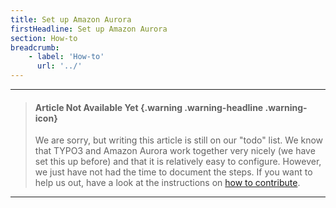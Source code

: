 ```yaml
---
title: Set up Amazon Aurora
firstHeadline: Set up Amazon Aurora
section: How-to
breadcrumb:
    - label: 'How-to'
      url: '../'
---
```


<hr />

> #### Article Not Available Yet {.warning .warning-headline .warning-icon}
>
> We are sorry, but writing this article is still on our "todo" list. We know that TYPO3 and Amazon Aurora work together very nicely (we have set this up before) and that it is relatively easy to configure. However, we just have not had the time to document the steps. If you want to help us out, have a look at the instructions on [how to contribute](../../miscellaneous/contribute).

<hr />
